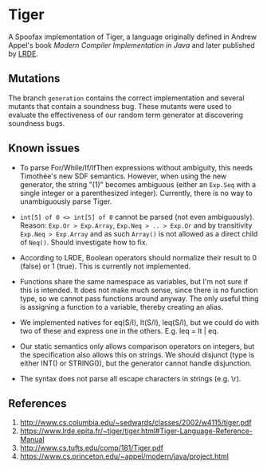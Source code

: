 # Tiger

 A Spoofax implementation of Tiger, a language originally defined in Andrew Appel's book _Modern Compiler Implementation in Java_ and later published by [LRDE](https://www.lrde.epita.fr/~tiger/tiger.html#Tiger-Language-Reference-Manual).

## Mutations

The branch `generation` contains the correct implementation and several mutants that contain a soundness bug. These mutants were used to evaluate the effectiveness of our random term generator at discovering soundness bugs.

## Known issues

- To parse For/While/If/IfThen expressions without ambiguity, this needs Timothée's new SDF semantics. However, when using the new generator, the string "(1)" becomes ambiguous (either an `Exp.Seq` with a single integer or a parenthesized integer). Currently, there is no way to unambiguously parse Tiger.

- `int[5] of 0 <> int[5] of 0` cannot be parsed (not even ambiguously). Reason: `Exp.Or > Exp.Array`, `Exp.Neq > .. > Exp.Or` and by transitivity `Exp.Neq > Exp.Array` and as such `Array()` is not allowed as a direct child of `Neq()`. Should investigate how to fix.

- According to LRDE, Boolean operators should normalize their result to 0 (false) or 1 (true). This is currently not implemented.

- Functions share the same namespace as variables, but I'm not sure if this is intended. It does not make much sense, since there is no function type, so we cannot pass functions around anyway. The only useful thing is assigning a function to a variable, thereby creating an alias.

- We implemented natives for eq(S/I), lt(S/I), leq(S/I), but we could do with two of these and express one in the others. E.g. leq = lt | eq.

- Our static semantics only allows comparison operators on integers, but the specification also allows this on strings. We should disjunct (type is either INT() or STRING()), but the generator cannot handle disjunction.

- The syntax does not parse all escape characters in strings (e.g. \r).

## References

1. http://www.cs.columbia.edu/~sedwards/classes/2002/w4115/tiger.pdf
2. https://www.lrde.epita.fr/~tiger/tiger.html#Tiger-Language-Reference-Manual
3. http://www.cs.tufts.edu/comp/181/Tiger.pdf
4. https://www.cs.princeton.edu/~appel/modern/java/project.html
